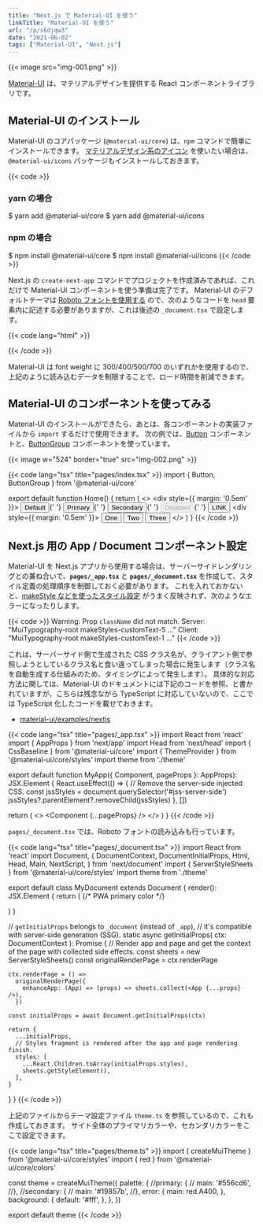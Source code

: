 ```yaml
---
title: "Next.js で Material-UI を使う"
linkTitle: "Material-UI を使う"
url: "/p/s6djqw3"
date: "2021-06-02"
tags: ["Material-UI", "Next.js"]
---
```


{{< image src="img-001.png" >}}

[Material-UI](https://material-ui.com/) は、マテリアルデザインを提供する React コンポーネントライブラリです。

Material-UI のインストール
----

Material-UI のコアパッケージ (`@material-ui/core`) は、`npm` コマンドで簡単にインストールできます。
[マテリアルデザイン系のアイコン](https://material-ui.com/components/icons/) を使いたい場合は、`@material-ui/icons` パッケージもインストールしておきます。

{{< code >}}
### yarn の場合
$ yarn add @material-ui/core
$ yarn add @material-ui/icons

### npm の場合
$ npm install @material-ui/core
$ npm install @material-ui/icons
{{< /code >}}

Next.js の `create-next-app` コマンドでプロジェクトを作成済みであれば、これだけで Material-UI コンポーネントを使う準備は完了です。
Material-UI のデフォルトテーマは [Roboto フォントを使用する](https://material-ui.com/components/typography/#general) ので、次のようなコードを `head` 要素内に記述する必要がありますが、これは後述の `_document.tsx` で設定します。

{{< code lang="html" >}}
<link rel="stylesheet" href="https://fonts.googleapis.com/css?family=Roboto:300,400,500,700&display=swap" />
{{< /code >}}

Material-UI は font weight に 300/400/500/700 のいずれかを使用するので、上記のように読み込むデータを制限することで、ロード時間を削減できます。


Material-UI のコンポーネントを使ってみる
----

Material-UI のインストールができたら、あとは、各コンポーネントの実装ファイルから `import` するだけで使用できます。
次の例では、[Button](https://material-ui.com/components/buttons/) コンポーネントと、[ButtonGroup](https://material-ui.com/components/button-group/) コンポーネントを使っています。

{{< image w="524" border="true" src="img-002.png" >}}

{{< code lang="tsx" title="pages/index.tsx" >}}
import { Button, ButtonGroup } from '@material-ui/core'

export default function Home() {
  return (
    <>
      <div style={{ margin: '0.5em' }}>
        <Button variant="contained">Default</Button>{' '}
        <Button variant="contained" color="primary">Primary</Button>{' '}
        <Button variant="contained" color="secondary">Secondary</Button>{' '}
        <Button variant="contained" disabled>Disabled</Button>{' '}
        <Button variant="contained" color="primary" href="https://google.com/">LINK</Button>
      </div>
      <div style={{ margin: '0.5em' }}>
        <ButtonGroup variant="contained" color="primary" aria-label="contained primary button group">
          <Button>One</Button>
          <Button>Two</Button>
          <Button>Three</Button>
        </ButtonGroup>
      </div>
    </>
  )
}
{{< /code >}}


Next.js 用の App / Document コンポーネント設定
----

Material-UI を Next.js アプリから使用する場合は、サーバーサイドレンダリングとの兼ね合いで、__`pages/_app.tsx`__ と __`pages/_document.tsx`__ を作成して、スタイル定義の処理順序を制御しておく必要があります。
これを入れておかないと、[makeStyle などを使ったスタイル設定](/p/cw9ju6f) がうまく反映されず、次のようなエラーになったりします。

{{< code >}}
Warning: Prop `className` did not match.
Server: "MuiTypography-root makeStyles-customText-5 ..."
Client: "MuiTypography-root makeStyles-customText-1 ..."
{{< /code >}}

これは、サーバーサイド側で生成された CSS クラス名が、クライアント側で参照しようとしているクラス名と食い違ってしまった場合に発生します（クラス名を自動生成する仕組みのため、タイミングによって発生します）。
具体的な対応方法に関しては、Material-UI のドキュメントには下記のコードを参照、と書かれていますが、こちらは残念ながら TypeScript に対応していないので、ここでは TypeScript 化したコードを載せておきます。

- [material-ui/examples/nextjs](https://github.com/mui-org/material-ui/tree/master/examples/nextjs)

{{< code lang="tsx" title="pages/_app.tsx" >}}
import React from 'react'
import { AppProps } from 'next/app'
import Head from 'next/head'
import { CssBaseline } from '@material-ui/core'
import { ThemeProvider } from '@material-ui/core/styles'
import theme from './theme'

export default function MyApp({ Component, pageProps }: AppProps): JSX.Element {
  React.useEffect(() => {
    // Remove the server-side injected CSS.
    const jssStyles = document.querySelector('#jss-server-side')
    jssStyles?.parentElement?.removeChild(jssStyles)
  }, [])

  return (
    <>
      <Head>
        <title>MyApp</title>
        <meta
          name="viewport"
          content="minimum-scale=1, initial-scale=1, width=device-width"
        />
      </Head>
      <ThemeProvider theme={theme}>
        <CssBaseline />
        <Component {...pageProps} />
      </ThemeProvider>
    </>
  )
}
{{< /code >}}

`pages/_document.tsx` では、Roboto フォントの読み込みも行っています。

{{< code lang="tsx" title="pages/_document.tsx" >}}
import React from 'react'
import Document, {
  DocumentContext,
  DocumentInitialProps,
  Html,
  Head,
  Main,
  NextScript,
} from 'next/document'
import { ServerStyleSheets } from '@material-ui/core/styles'
import theme from './theme'

export default class MyDocument extends Document {
  render(): JSX.Element {
    return (
      <Html lang="ja">
        <Head>
          {/* PWA primary color */}
          <meta name="theme-color" content={theme.palette.primary.main} />
          <link
            rel="stylesheet"
            href="https://fonts.googleapis.com/css?family=Roboto:300,400,500,700&display=swap"
          />
        </Head>
        <body>
          <Main />
          <NextScript />
        </body>
      </Html>
    )
  }

  // `getInitialProps` belongs to `_document` (instead of `_app`),
  // it's compatible with server-side generation (SSG).
  static async getInitialProps(
    ctx: DocumentContext
  ): Promise<DocumentInitialProps> {
    // Render app and page and get the context of the page with collected side effects.
    const sheets = new ServerStyleSheets()
    const originalRenderPage = ctx.renderPage

    ctx.renderPage = () =>
      originalRenderPage({
        enhanceApp: (App) => (props) => sheets.collect(<App {...props} />),
      })

    const initialProps = await Document.getInitialProps(ctx)

    return {
      ...initialProps,
      // Styles fragment is rendered after the app and page rendering finish.
      styles: [
        ...React.Children.toArray(initialProps.styles),
        sheets.getStyleElement(),
      ],
    }
  }
}
{{< /code >}}

上記のファイルからテーマ設定ファイル `theme.ts` を参照しているので、これも作成しておきます。
サイト全体のプライマリカラーや、セカンダリカラーをここで設定できます。

{{< code lang="tsx" title="pages/theme.ts" >}}
import { createMuiTheme } from '@material-ui/core/styles'
import { red } from '@material-ui/core/colors'

const theme = createMuiTheme({
  palette: {
    //primary: {
    //  main: '#556cd6',
    //},
    //secondary: {
    //  main: '#19857b',
    //},
    error: {
      main: red.A400,
    },
    background: {
      default: '#fff',
    },
  },
})

export default theme
{{< /code >}}

